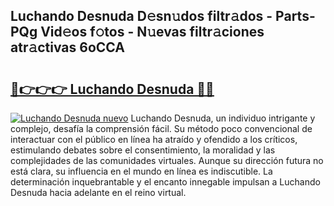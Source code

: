 ## Luchando Desnuda D𝚎sn𝚞dos filtr𝚊dos - Parts-PQg Vid𝚎os f𝚘tos - N𝚞evas filtr𝚊ciones atr𝚊ctivas 6oCCA

# <h2><a href="http://mb5r8c3.tromn.icu/?c=Luchando+Desnuda">🔗👉👉👉 Luchando Desnuda 🔗🔗</a></h2>

[![Luchando Desnuda nuevo](https://i.imgur.com/pEAQMta.gif)](http://mb5r8c3.tromn.icu/?c=Luchando+Desnuda)
Luchando Desnuda, un individuo intrigante y complejo, desafía la comprensión fácil. Su método poco convencional de interactuar con el público en línea ha atraído y ofendido a los críticos, estimulando debates sobre el consentimiento, la moralidad y las complejidades de las comunidades virtuales. Aunque su dirección futura no está clara, su influencia en el mundo en línea es indiscutible. La determinación inquebrantable y el encanto innegable impulsan a Luchando Desnuda hacia adelante en el reino virtual.
